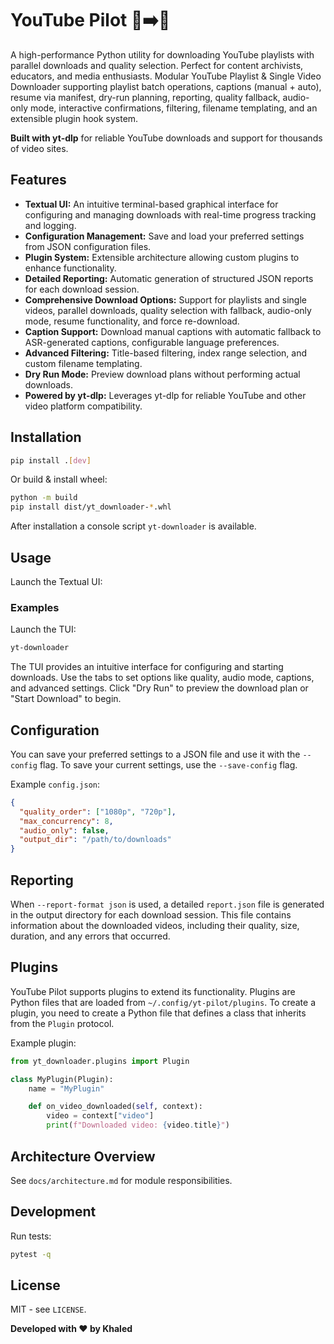 # YouTube Pilot 🎥➡️📁

A high-performance Python utility for downloading YouTube playlists with parallel downloads and quality selection. Perfect for content archivists, educators, and media enthusiasts.
Modular YouTube Playlist & Single Video Downloader supporting playlist batch operations, captions (manual + auto), resume via manifest, dry-run planning, reporting, quality fallback, audio-only mode, interactive confirmations, filtering, filename templating, and an extensible plugin hook system.

**Built with yt-dlp** for reliable YouTube downloads and support for thousands of video sites.

## Features

- **Textual UI:** An intuitive terminal-based graphical interface for configuring and managing downloads with real-time progress tracking and logging.
- **Configuration Management:** Save and load your preferred settings from JSON configuration files.
- **Plugin System:** Extensible architecture allowing custom plugins to enhance functionality.
- **Detailed Reporting:** Automatic generation of structured JSON reports for each download session.
- **Comprehensive Download Options:** Support for playlists and single videos, parallel downloads, quality selection with fallback, audio-only mode, resume functionality, and force re-download.
- **Caption Support:** Download manual captions with automatic fallback to ASR-generated captions, configurable language preferences.
- **Advanced Filtering:** Title-based filtering, index range selection, and custom filename templating.
- **Dry Run Mode:** Preview download plans without performing actual downloads.
- **Powered by yt-dlp:** Leverages yt-dlp for reliable YouTube and other video platform compatibility.

## Installation

```bash
pip install .[dev]
```

Or build & install wheel:

```bash
python -m build
pip install dist/yt_downloader-*.whl
```

After installation a console script `yt-downloader` is available.

## Usage

Launch the Textual UI:

### Examples

Launch the TUI:

```bash
yt-downloader
```

The TUI provides an intuitive interface for configuring and starting downloads. Use the tabs to set options like quality, audio mode, captions, and advanced settings. Click "Dry Run" to preview the download plan or "Start Download" to begin.

## Configuration

You can save your preferred settings to a JSON file and use it with the `--config` flag. To save your current settings, use the `--save-config` flag.

Example `config.json`:

```json
{
  "quality_order": ["1080p", "720p"],
  "max_concurrency": 8,
  "audio_only": false,
  "output_dir": "/path/to/downloads"
}
```

## Reporting

When `--report-format json` is used, a detailed `report.json` file is generated in the output directory for each download session. This file contains information about the downloaded videos, including their quality, size, duration, and any errors that occurred.

## Plugins

YouTube Pilot supports plugins to extend its functionality. Plugins are Python files that are loaded from `~/.config/yt-pilot/plugins`. To create a plugin, you need to create a Python file that defines a class that inherits from the `Plugin` protocol.

Example plugin:

```python
from yt_downloader.plugins import Plugin

class MyPlugin(Plugin):
    name = "MyPlugin"

    def on_video_downloaded(self, context):
        video = context["video"]
        print(f"Downloaded video: {video.title}")
```

## Architecture Overview

See `docs/architecture.md` for module responsibilities.

## Development

Run tests:

```bash
pytest -q
```

## License

MIT - see `LICENSE`.

**Developed with ❤️ by Khaled**

